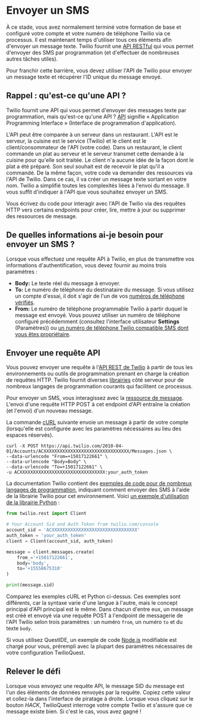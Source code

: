 # Envoyer un SMS

À ce stade, vous avez normalement terminé votre formation de base et configuré votre compte et votre numéro de téléphone Twilio via ce processus. Il est maintenant temps d'utiliser tous ces éléments afin d'envoyer un message texte. Twilio fournit une [API RESTful](https://www.twilio.com/docs/sms/api) qui vous permet d'envoyer des SMS par programmation (et d'effectuer de nombreuses autres tâches utiles).

Pour franchir cette barrière, vous devez utiliser l'API de Twilio pour envoyer un message texte et récupérer l'ID unique du message envoyé.

## Rappel&nbsp;: qu'est-ce qu'une API&nbsp;?

Twilio fournit une API qui vous permet d'envoyer des messages texte par programmation, mais qu'est-ce qu'une API&nbsp;? [API](https://www.twilio.com/docs/glossary/what-is-an-api) signifie «&nbsp;Application Programming Interface&nbsp;» (Interface de programmation d'application).

L'API peut être comparée à un serveur dans un restaurant. L'API est le serveur, la cuisine est le service (Twilio) et le client est le client/consommateur de l'API (votre code). Dans un restaurant, le client commande un plat au serveur et le serveur transmet cette demande à la cuisine pour qu'elle soit traitée. Le client n'a aucune idée de la façon dont le plat a été préparé. Son seul souhait est de recevoir le plat qu'il a commandé. De la même façon, votre code va demander des ressources via l'API de Twilio. Dans ce cas, il va créer un message texte sortant en votre nom. Twilio a simplifié toutes les complexités liées à l'envoi du message. Il vous suffit d'indiquer à l'API que vous souhaitez envoyer un SMS.

Vous écrivez du code pour interagir avec l'API de Twilio via des requêtes HTTP vers certains endpoints pour créer, lire, mettre à jour ou supprimer des ressources de message.

## De quelles informations ai-je besoin pour envoyer un SMS&nbsp;?

Lorsque vous effectuez une requête API à Twilio, en plus de transmettre vos informations d'authentification, vous devez fournir au moins trois paramètres&nbsp;:

- **Body:** Le texte réel du message à envoyer.
- **To:** Le numéro de téléphone du destinataire du message. Si vous utilisez un compte d'essai, il doit s'agir de l'un de vos [numéros de téléphone vérifiés](https://www.twilio.com/console/phone-numbers/verified).
- **From:** Le numéro de téléphone programmable Twilio à partir duquel le message est envoyé. Vous pouvez utiliser un numéro de téléphone configuré précédemment (consultez l'interface utilisateur **Settings** (Paramètres)) ou [un numéro de téléphone Twilio compatible SMS dont vous êtes propriétaire](https://www.twilio.com/console/phone-numbers/incoming).

## Envoyer une requête API

Vous pouvez envoyer une requête à l'[API REST de Twilio](https://www.twilio.com/docs/sms/api) à partir de tous les environnements ou outils de programmation prenant en charge la création de requêtes HTTP. Twilio fournit diverses [librairies](https://www.twilio.com/docs/libraries) côté serveur pour de nombreux langages de programmation courants qui facilitent ce processus.

Pour envoyer un SMS, vous interagissez avec la [ressource de message](https://www.twilio.com/docs/sms/api/message-resource). L'envoi d'une requête HTTP POST à cet endpoint d'API entraîne la création (et l'envoi) d'un nouveau message.

La commande [cURL](https://curl.haxx.se/docs/manual.html) suivante envoie un message à partir de votre compte (lorsqu'elle est configurée avec les paramètres nécessaires au lieu des espaces réservés).

```
curl -X POST https://api.twilio.com/2010-04-01/Accounts/ACXXXXXXXXXXXXXXXXXXXXXXXXXXXXXXXX/Messages.json \
--data-urlencode "From=+15017122661" \
--data-urlencode "Body=Body" \
--data-urlencode "To=+15017122661" \
-u ACXXXXXXXXXXXXXXXXXXXXXXXXXXXXXXXX:your_auth_token
```

La documentation Twilio contient des [exemples de code pour de nombreux langages de programmation](https://www.twilio.com/docs/sms/api/message-resource#create-a-message-resource), indiquant comment envoyer des SMS à l'aide de la librairie Twilio pour cet environnement. Voici [un exemple d'utilisation de la librairie Python](https://www.twilio.com/docs/sms/api/message-resource?code-sample=code-create-a-message&code-language=Python&code-sdk-version=6.x)&nbsp;:

```python
from twilio.rest import Client

# Your Account Sid and Auth Token from twilio.com/console
account_sid = 'ACXXXXXXXXXXXXXXXXXXXXXXXXXXXXXXXX'
auth_token = 'your_auth_token'
client = Client(account_sid, auth_token)

message = client.messages.create(
    from_='+15017122661',
    body='body',
    to='+15558675310'
)

print(message.sid)
```

Comparez les exemples cURL et Python ci-dessus. Ces exemples sont différents, car la syntaxe varie d'une langue à l'autre, mais le concept principal d'API principal est le même. Dans chacun d'entre eux, un message est créé et envoyé via une requête POST à l'endpoint de messagerie de l'API Twilio selon trois paramètres&nbsp;: un numéro `from`, un numéro `to` et du texte `body`.

Si vous utilisez QuestIDE, un exemple de code [Node.js](https://nodejs.org/) modifiable est chargé pour vous, prérempli avec la plupart des paramètres nécessaires de votre configuration TwilioQuest.

## Relever le défi

Lorsque vous envoyez une requête API, le message SID du message est l'un des éléments de données renvoyés par la requête. Copiez cette valeur et collez-la dans l'interface de piratage à droite. Lorsque vous cliquez sur le bouton *HACK*, TwilioQuest interroge votre compte Twilio et s'assure que ce message existe bien. Si c'est le cas, vous avez gagné&nbsp;!